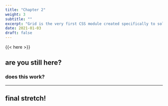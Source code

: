 ```yaml
---
title: "Chapter 2"
weight: 3
subtitle: ""
excerpt: "Grid is the very first CSS module created specifically to solve the layout problems we’ve all been hacking our way around for as long as we’ve been making websites."
date: 2021-01-03
draft: false
---
```


{{< here >}}


## are you still here?

### does this work?

---

## final stretch!
